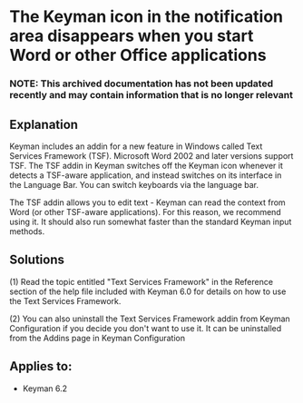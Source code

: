 # The Keyman icon in the notification area disappears when you start Word or other Office applications

### **NOTE**: This archived documentation has not been updated recently and may contain information that is no longer relevant


<h2>Explanation</h2><p>
Keyman includes an addin for a new feature in Windows called Text Services Framework (TSF).  Microsoft Word 2002 and later versions
support TSF.  The TSF addin in Keyman switches off the Keyman icon whenever it detects a TSF-aware application, and instead switches
on its interface in the Language Bar.  You can switch keyboards via the language bar.
</p><p>

The TSF addin allows you to edit text - Keyman can read the context from Word (or other TSF-aware applications).  For this reason,
we recommend using it.  It should also run somewhat faster than the standard Keyman input methods.
</p>
<h2>Solutions</h2><p>
(1) Read the topic entitled "Text Services Framework" in the Reference section of the help file included with Keyman 6.0 for details on
how to use the Text Services Framework.
</p>
<p>
(2) You can also uninstall the Text Services Framework addin from Keyman Configuration if you decide you don't want to use it.  It can
be uninstalled from the Addins page in Keyman Configuration
</p>

## Applies to:
 * Keyman 6.2
